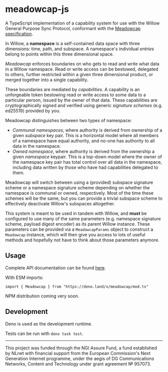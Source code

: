 # meadowcap-js

A TypeScript implementation of a capability system for use with the Willow
General Purpose Sync Protocol, conformant with the
[Meadowcap specification](https://willowprotocol.org/specs/meadowcap).

In Willow, a **namespace** is a self-contained data space with three dimensions:
time, path, and subspace. A namespace's individual _entries_ belong to points
within this three dimensional space.

_Meadowcap_ enforces boundaries on who gets to read and write what data in a
Willow namespace. Read or write access can be bestowed, delegated to others,
further restricted within a given three dimensional product, or merged together
into a single capability.

These boundaries are mediated by _capabilities_. A capability is an unforgeable
token bestowing read or write access to some data to a particular person, issued
by the owner of that data. These capabilities are cryptographically signed and
verified using generic _signature schemes_ (e.g. ed25519) provided by you.

Meadowcap distinguishes between two types of namespace:

- _Communal namespaces_, where authority is derived from ownership of a given
  _subspace_ key pair. This is a horizontal model where all members of a
  namespace have equal authority, and no-one has authority to all data in the
  namespace.
- _Owned namespace_, where authority is derived from the ownership a given
  _namespace_ keypair. This is a top-down model where the owner of the namespace
  key pair has total control over all data in the namespace, including data
  written by those who have had capabilities delegated to them.

Meadowcap will switch between using a (provided) subspace signature scheme or a
namespace signature scheme depending on whether the namespace is communal or
owned, respectively. Most of the time these schemes will be the same, but you
can provide a trivial subspace scheme to effectively deactivate Willow's
subspaces altogether.

This system is meant to be used in tandem with Willow, and **must** be
configured to use many of the same parameters (e.g. namespace signature scheme,
payload digest encoder) as its parent Willow instance. These parameters can be
provided via a `MeadowcapParams` object to construct a `Meadowcap` instance,
which will then give you access to lots of useful methods and hopefully not have
to think about those parameters anymore.

## Usage

Complete API documentation can be found
[here](https://deno.land/x/meadowcap/mod.ts).

With ESM imports:

```
import { Meadowcap } from "https://deno.land/x/meadowcap/mod.ts"
```

NPM distribution coming very soon.

## Development

Deno is used as the development runtime.

Tests can be run with `deno task test`.

---

This project was funded through the NGI Assure Fund, a fund established by NLnet
with financial support from the European Commission's Next Generation Internet
programme, under the aegis of DG Communications Networks, Content and Technology
under grant agreement № 957073.
